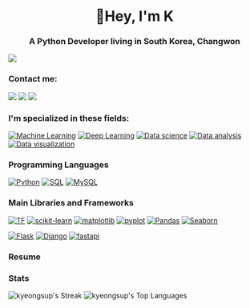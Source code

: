 <h1 align="center">👋Hey, I'm K</h1>
<h3 align="center">A Python Developer living in South Korea, Changwon</h3>

[![](https://img.shields.io/badge/개발자_포트폴리오-800000?style=for-the-badge&logo=개발자_포트폴리오&logoColor=white)](https://kyeongsupchoi.github.io)

### Contact me: 

[![](https://img.shields.io/badge/Kaggle-20BEFF?style=for-the-badge&logo=Kaggle&logoColor=white)](https://www.kaggle.com/kyeongsupchoi)
[![](https://img.shields.io/badge/LinkedIn-0077B5?style=for-the-badge&logo=linkedin&logoColor=white)](https://www.linkedin.com/in/kyeongsup-choi/)
[![](https://img.shields.io/badge/Gmail-D14836?style=for-the-badge&logo=gmail&logoColor=white)]("https://kyeongsupchoi@gmail.com")

### I'm specialized in these fields:
[![Machine Learning](https://img.shields.io/badge/-Machine%20Learning-teal?style=for-the-badge)](#) 
[![Deep Learning](https://img.shields.io/badge/-Deep%20Learning-grey?style=for-the-badge)](#)
[![Data science](https://img.shields.io/badge/-Data%20science-green?style=for-the-badge)](#) 
[![Data analysis](https://img.shields.io/badge/-Data%20analysis-crimson?style=for-the-badge)](#) 
[![Data visualization](https://img.shields.io/badge/-Data%20visualization-turquoise?style=for-the-badge)](#)

### Programming Languages

[![Python](https://img.shields.io/badge/-Python-306998?logo=python&logoColor=white&style=for-the-badge)](#)
[![SQL](https://img.shields.io/badge/SQL-yellow?&style=for-the-badge)](#)
[![MySQL](https://img.shields.io/badge/MySQL-00758F?style=for-the-badge&logo=mysql&logoColor=white)](#)

### Main Libraries and Frameworks
[![TF](https://img.shields.io/badge/TensorFlow-FFA800?style=for-the-badge&logo=tensorflow&logoColor=white)](#) 
[![scikit-learn](https://img.shields.io/badge/scikit−learn-29ABE2.svg?&style=for-the-badge&logo=scikitlearn&logoColor=white)](#)
[![matplotlib](https://img.shields.io/badge/matplotlib-purple?&style=for-the-badge&logoColor=white)](#) 
[![pyplot](https://img.shields.io/badge/pyplot-%23026E38.svg?&style=for-the-badge&logo=plotr&logoColor=white)](#)
[![Pandas](https://img.shields.io/badge/pandas-E70488?&style=for-the-badge&logo=pandas&logoColor=white)](#)
[![Seaborn](https://img.shields.io/badge/seaborn-565c89.svg?&style=for-the-badge)](#)

[![Flask](https://img.shields.io/badge/Flask-crimson?style=for-the-badge&logo=flask&logoColor=white)](#) 
[![Django](https://img.shields.io/badge/Django-092E20?style=for-the-badge&logo=django&logoColor=white)](#)
[![fastapi](https://img.shields.io/badge/fastapi-05998b.svg?&style=for-the-badge&logo=fastapi&logoColor=white)](#)   

### Resume

### Stats
![kyeongsup's Streak](https://github-readme-streak-stats.herokuapp.com/?user=kyeongsupchoi&theme=tokyonight&hide_border=false)
![kyeongsup's Top Languages](https://github-readme-stats.vercel.app/api/top-langs/?username=kyeongsupchoi&theme=tokyonight&show_icons=true&hide_border=false&layout=compact)
